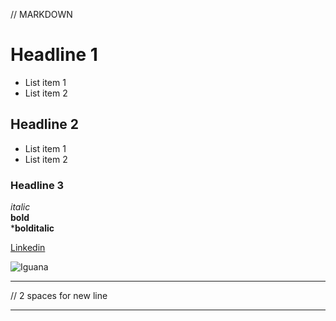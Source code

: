// MARKDOWN

# Headline 1
- List item 1
- List item 2

## Headline 2
* List item 1
* List item 2

### Headline 3
*italic*  
**bold**  
***bolditalic**

[Linkedin](http://www.linkedin.com/in/irem-turna)

![Iguana](https://images.app.goo.gl/MjxfrffMSLuVzi3C9)

---

// 2 spaces for new line

***
